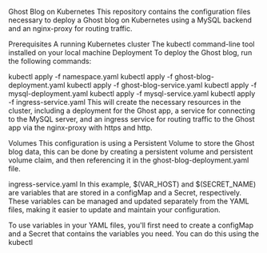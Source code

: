 Ghost Blog on Kubernetes
This repository contains the configuration files necessary to deploy a Ghost blog on Kubernetes using a MySQL backend and an nginx-proxy for routing traffic.

Prerequisites
A running Kubernetes cluster
The kubectl command-line tool installed on your local machine
Deployment
To deploy the Ghost blog, run the following commands:

kubectl apply -f namespace.yaml 
kubectl apply -f ghost-blog-deployment.yaml
kubectl apply -f ghost-blog-service.yaml
kubectl apply -f mysql-deployment.yaml
kubectl apply -f mysql-service.yaml
kubectl apply -f ingress-service.yaml
This will create the necessary resources in the cluster, including a deployment for the Ghost app, a service for connecting to the MySQL server, and an ingress service for routing traffic to the Ghost app via the nginx-proxy with https and http.

Volumes
This configuration is using a Persistent Volume to store the Ghost blog data, this can be done by creating a persistent volume and persistent volume claim, and then referencing it in the ghost-blog-deployment.yaml file.

ingress-service.yaml
In this example, $(VAR_HOST) and $(SECRET_NAME) are variables that are stored in a configMap and a Secret, respectively. These variables can be managed and updated separately from the YAML files, making it easier to update and maintain your configuration.

To use variables in your YAML files, you'll first need to create a configMap and a Secret that contains the variables you need. You can do this using the kubectl
